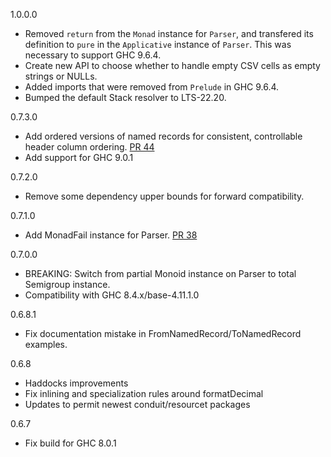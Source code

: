 1.0.0.0
* Removed `return` from the `Monad` instance for `Parser`, and
  transfered its definition to `pure` in the `Applicative` instance of
  `Parser`. This was necessary to support GHC 9.6.4.
* Create new API to choose whether to handle empty CSV cells as empty
  strings or NULLs.
* Added imports that were removed from `Prelude` in GHC 9.6.4.
* Bumped the default Stack resolver to LTS-22.20.

0.7.3.0
* Add ordered versions of named records for consistent, controllable header column ordering. [PR 44](https://github.com/ozataman/csv-conduit/pull/44)
* Add support for GHC 9.0.1

0.7.2.0
* Remove some dependency upper bounds for forward compatibility.

0.7.1.0
* Add MonadFail instance for Parser. [PR 38](https://github.com/ozataman/csv-conduit/pull/38)

0.7.0.0
* BREAKING: Switch from partial Monoid instance on Parser to total Semigroup instance.
* Compatibility with GHC 8.4.x/base-4.11.1.0

0.6.8.1
* Fix documentation mistake in FromNamedRecord/ToNamedRecord examples.

0.6.8
* Haddocks improvements
* Fix inlining and specialization rules around formatDecimal
* Updates to permit newest conduit/resourcet packages

0.6.7
* Fix build for GHC 8.0.1
